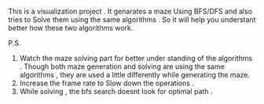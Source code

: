 This is a visualization project . It genarates a maze Using BFS/DFS and also tries to Solve them using the same algorithms .
So it will help you understant better how these two algorithms work.

P.S. 
1. Watch the maze solving part for better under standing of the algorithms . Though both maze generation and solving are  using the same algorithms , 
they are used a little differently while generating the maze.
2. Increase the frame rate to Slow down the operations .
3. While solving , the bfs search doesnt look for optimal path .
